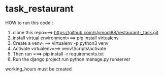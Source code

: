 # task_restaurant
HOW to run this code :
1. clone this repo===> https://github.com/slymodi88/restaurant-_task.git
2. install virtual environment===> pip install virtualenv
3. Create a venv===> virtualenv -p python3 venv
4. Activate virtualenv===> venv\Scripts\activate
5. Then run ===> pip install -r requirements.txt
6. Run the django project run python manage.py runserver

working_hours must be created